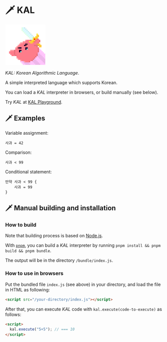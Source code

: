 # 🗡️ KAL

<img src="./docs/images/kal-logo.png" alt="KAL logo" width="128px" height="128px" />

_KAL: Korean Algorithmic Language_.

A simple interpreted language which supports Korean.

You can load a _KAL_ interpreter in browsers, or build manually (see below).

Try _KAL_ at [KAL Playground][playground].

[playground]: https://kal-playground.rooi.dev/



## 🗡️ Examples

Variable assignment:
```
사과 = 42
```

Comparison:
```
사과 < 99
```

Conditional statement:
```
만약 사과 < 99 {
    사과 = 99
}
```



## 🗡️ Manual building and installation

### How to build

Note that building process is based on [Node.js][node].

With [`pnpm`][pnpm], you can build a _KAL_ interpreter by running `pnpm install && pnpm build && pnpm bundle`.

The output will be in the directory `/bundle/index.js`.

[pnpm]: https://pnpm.io/
[node]: https://nodejs.org/



### How to use in browsers

Put the bundled file `index.js` (see above) in your directory, and load the file in HTML as following:

```HTML
<script src="/your-directory/index.js"></script>
```

After that, you can execute _KAL_ code with `kal.execute(code-to-execute)` as follows:

```HTML
<script>
  kal.execute("5+5"); // === 10
</script>
```
